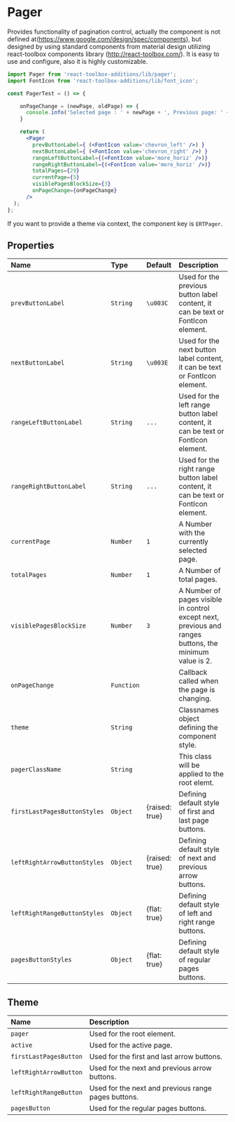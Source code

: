 # Pager

Provides functionality of pagination control, actually the component is not defined at(https://www.google.com/design/spec/components), 
but designed by using standard components from material design utilizing react-toolbox components library (http://react-toolbox.com/). 
It is easy to use and configure, also it is highly customizable.

<!-- example -->
```jsx
import Pager from 'react-toolbox-additions/lib/pager';
import FontIcon from 'react-toolbox-additions/lib/font_icon';

const PagerTest = () => {

    onPageChange = (newPage, oldPage) => {
      console.info('Selected page : ' + newPage + ', Previous page: ' + oldPage);
    }

    return (
      <Pager 
        prevButtonLabel={ (<FontIcon value='chevron_left' />) }
        nextButtonLabel={ (<FontIcon value='chevron_right' />) }
        rangeLeftButtonLabel={(<FontIcon value='more_horiz' />)}
        rangeRightButtonLabel={(<FontIcon value='more_horiz' />)}
        totalPages={29}
        currentPage={5}
        visiblePagesBlockSize={3}
        onPageChange={onPageChange}
      />
  );
};
```

If you want to provide a theme via context, the component key is `ERTPager`.

## Properties

| Name          | Type        | Default         | Description|
|:-----|:-----|:-----|:-----|
| `prevButtonLabel`                 | `String`    | `\u003C`            | Used for the previous button label content, it can be text or FontIcon element.|
| `nextButtonLabel`                 | `String`    | `\u003E`            | Used for the next button label content, it can be text or FontIcon element.|
| `rangeLeftButtonLabel`            | `String`    | `...`               | Used for the left range button label content, it can be text or FontIcon element.|
| `rangeRightButtonLabel`           | `String`    | `...`               | Used for the right range button label content, it can be text or FontIcon element.|
| `currentPage`                     | `Number`    | `1`                 | A Number with the currently selected page.|
| `totalPages`                      | `Number`    | `1`                 | A Number of total pages.|
| `visiblePagesBlockSize`           | `Number`    | `3`                 | A Number of pages visible in control except next, previous and ranges buttons, the minimum value is 2.|
| `onPageChange`                    | `Function`  |                     | Callback called when the page is changing.|
| `theme`                           | `String`    |                     | Classnames object defining the component style.|
| `pagerClassName`                  | `String`    |                     | This class will be applied to the root elemt.|
| `firstLastPagesButtonStyles`      | `Object`    | {raised: true}      | Defining default style of first and last page buttons.|
| `leftRightArrowButtonStyles`      | `Object`    | {raised: true}      | Defining default style of next and previous arrow buttons.|
| `leftRightRangeButtonStyles`      | `Object`    | {flat: true}        | Defining default style of left and right range buttons.|
| `pagesButtonStyles`               | `Object`    | {flat: true}        | Defining default style of regular pages buttons.|


## Theme

| Name     | Description|
|:---------|:-----------|
| `pager`                 | Used for the root element.|
| `active`                | Used for the active page.|
| `firstLastPagesButton`  | Used for the first and last arrow buttons.|
| `leftRightArrowButton`  | Used for the next and previous arrow buttons.|
| `leftRightRangeButton`  | Used for the next and previous range pages buttons.|
| `pagesButton`           | Used for the regular pages buttons.|